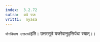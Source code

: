 ```yaml
---
index:  3.2.72
sutra:  अवे यजः
vritti:  nyasa
---
```


`योगविभाग उत्तरार्थः`इति। उत्तरसूत्रे यजरेवानुवृत्तिर्यथा स्यात्।।

